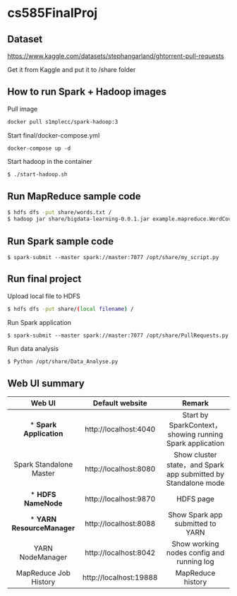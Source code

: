 # cs585FinalProj

## Dataset

https://www.kaggle.com/datasets/stephangarland/ghtorrent-pull-requests

Get it from Kaggle and put it to /share folder

## How to run Spark + Hadoop images

Pull image

```sh
docker pull s1mplecc/spark-hadoop:3
```

Start final/docker-compose.yml

```
docker-compose up -d
```

Start hadoop in the container

```sh
$ ./start-hadoop.sh
```

## Run MapReduce sample code

```sh
$ hdfs dfs -put share/words.txt /
$ hadoop jar share/bigdata-learning-0.0.1.jar example.mapreduce.WordCount /words.txt /output
```

## Run Spark sample code

```
$ spark-submit --master spark://master:7077 /opt/share/my_script.py
```

## Run final project

Upload local file to HDFS

```sh
$ hdfs dfs -put share/(local filename) /
```

Run Spark application

```
$ spark-submit --master spark://master:7077 /opt/share/PullRequests.py
```

Run data analysis

```sh
$ Python /opt/share/Data_Analyse.py
```

## Web UI summary

| Web UI                      | Default website                 | Remark                                 |
|:---------------------------:|:----------------------:|:------------------------------------:|
| \* **Spark Application**           | http://localhost:4040  | Start by SparkContext，showing running Spark application |
| Spark Standalone Master     | http://localhost:8080  |  Show cluster state，and Spark app submitted by Standalone mode         |
| \* **HDFS NameNode**               | http://localhost:9870                   | HDFS page                         |
| \* **YARN ResourceManager**        | http://localhost:8088                   | Show  Spark app submitted to YARN       |
| YARN NodeManager            | http://localhost:8042 | Show working nodes config and running log                                     |
| MapReduce Job History | http://localhost:19888 | MapReduce history    |

